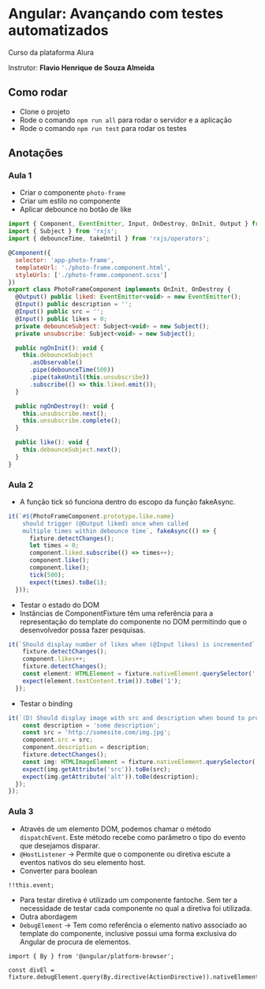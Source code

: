 # **Angular: Avançando com testes automatizados**

Curso da plataforma Alura

Instrutor: **Flavio Henrique de Souza Almeida**

## Como rodar
- Clone o projeto
- Rode o comando `npm run all` para rodar o servidor e a aplicação
- Rode o comando `npm run test` para rodar os testes

## Anotações
### Aula 1

- Criar o componente `photo-frame`
- Criar um estilo no componente
- Aplicar debounce no botão de like

```jsx
import { Component, EventEmitter, Input, OnDestroy, OnInit, Output } from '@angular/core';
import { Subject } from 'rxjs';
import { debounceTime, takeUntil } from 'rxjs/operators';

@Component({
  selector: 'app-photo-frame',
  templateUrl: './photo-frame.component.html',
  styleUrls: ['./photo-frame.component.scss']
})
export class PhotoFrameComponent implements OnInit, OnDestroy {
  @Output() public liked: EventEmitter<void> = new EventEmitter();
  @Input() public description = '';
  @Input() public src = '';
  @Input() public likes = 0;
  private debounceSubject: Subject<void> = new Subject();
  private unsubscribe: Subject<void> = new Subject();

  public ngOnInit(): void {
    this.debounceSubject
      .asObservable()
      .pipe(debounceTime(500))
      .pipe(takeUntil(this.unsubscribe))
      .subscribe(() => this.liked.emit());
  }

  public ngOnDestroy(): void {
    this.unsubscribe.next();
    this.unsubscribe.complete();
  }

  public like(): void {
    this.debounceSubject.next();
  }
}
```

### Aula 2

- A função tick só funciona dentro do escopo da função fakeAsync.

```jsx
it(`#${PhotoFrameComponent.prototype.like.name}
    should trigger (@Output liked) once when called
    multiple times within debounce time`, fakeAsync(() => {
      fixture.detectChanges();
      let times = 0;
      component.liked.subscribe(() => times++);
      component.like();
      component.like();
      tick(500);
      expect(times).toBe(1);
  }));
```

- Testar o estado do DOM
- Instâncias de ComponentFixture<T> têm uma referência para a representação do template do componente no DOM permitindo que o desenvolvedor possa fazer pesquisas.

```jsx
it(`Should display number of likes when (@Input likes) is incremented`, () => {
    fixture.detectChanges();
    component.likes++;
    fixture.detectChanges();
    const element: HTMLElement = fixture.nativeElement.querySelector('.like-counter');
    expect(element.textContent.trim()).toBe('1');
  });
```

- Testar o binding

```jsx
it(`(D) Should display image with src and description when bound to properties`, () => {
    const description = 'some description';
    const src = 'http://somesite.com/img.jpg';
    component.src = src;
    component.description = description;
    fixture.detectChanges();
    const img: HTMLImageElement = fixture.nativeElement.querySelector('img');
    expect(img.getAttribute('src')).toBe(src);
    expect(img.getAttribute('alt')).toBe(description);
  });
});
```

### Aula 3

- Através de um elemento DOM, podemos chamar o método `dispatchEvent`. Este método recebe como parâmetro o tipo do evento que desejamos disparar.
- `@HostListener` → Permite que o componente ou diretiva escute a eventos nativos do seu elemento host.
- Converter para boolean

```tsx
!!this.event;
```

- Para testar diretiva é utilizado um componente fantoche. Sem ter a necessidade de testar cada componente no qual a diretiva foi utilizada.
- Outra abordagem
- `DebugElement` → Tem como referência o elemento nativo associado ao template do componente, inclusive possui uma forma exclusiva do Angular de procura de elementos.

```tsx
import { By } from '@angular/platform-browser';

const divEl = fixture.debugElement.query(By.directive(ActionDirective)).nativeElement;
```
